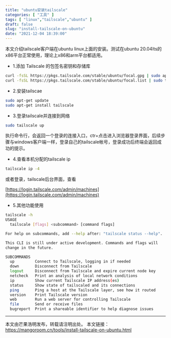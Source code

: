 ```yaml
---
title: "ubuntu安装tailscale"
categories: [ "工具" ]
tags: [ "linux","tailscale","ubuntu" ]
draft: false
slug: "install-tailscale-on-ubuntu"
date: "2021-12-04 18:39:00"
---
```


本文介绍tailscale客户端在ubuntu linux上面的安装。测试在ubuntu 20.04lts的x86平台正常使用，理论上x86和arm平台都适用。

- 1.添加 Tailscale 的包签名密钥和存储库

```bash
curl -fsSL https://pkgs.tailscale.com/stable/ubuntu/focal.gpg | sudo apt-key add -
curl -fsSL https://pkgs.tailscale.com/stable/ubuntu/focal.list | sudo tee /etc/apt/sources.list.d/tailscale.list
```

- 2.安装tailscae

```bash
sudo apt-get update
sudo apt-get install tailscale
```

- 3.登录tailscale并连接到网络

```bash
sudo tailscale up
```
执行命令行，会返回一个登录的连接入口，ctr+点击进入浏览器登录界面，后续步骤与windows客户端一样，登录自己的tailscale帐号，登录成功后终端会返回成功的提示。

- 4.查看本机分配的tailscale ip 

```bash
tailscale ip -4
```

或者登录，tailscale后台界面，查看

[https://login.tailscale.com/admin/machines](https://login.tailscale.com/admin/machines)

- 5.其他功能使用


```bash
tailscale -h
USAGE
  tailscale [flags] <subcommand> [command flags]

For help on subcommands, add --help after: "tailscale status --help".

This CLI is still under active development. Commands and flags will
change in the future.

SUBCOMMANDS
  up         Connect to Tailscale, logging in if needed
  down       Disconnect from Tailscale
  logout     Disconnect from Tailscale and expire current node key
  netcheck   Print an analysis of local network conditions
  ip         Show current Tailscale IP address(es)
  status     Show state of tailscaled and its connections
  ping       Ping a host at the Tailscale layer, see how it routed
  version    Print Tailscale version
  web        Run a web server for controlling Tailscale
  file       Send or receive files
  bugreport  Print a shareable identifier to help diagnose issues
```

----

本文由芒果浩明发布，转载请注明出处。
本文链接：https://mangoroom.cn/tools/install-tailscale-on-ubuntu.html


